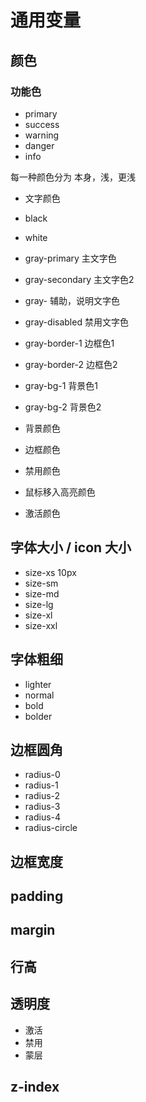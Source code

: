 # 通用变量

## 颜色

### 功能色

- primary
- success
- warning
- danger
- info

每一种颜色分为 本身，浅，更浅

- 文字颜色

- black
- white
- gray-primary 主文字色
- gray-secondary 主文字色2
- gray- 辅助，说明文字色
- gray-disabled 禁用文字色
- gray-border-1 边框色1
- gray-border-2 边框色2
- gray-bg-1 背景色1
- gray-bg-2 背景色2

- 背景颜色
- 边框颜色
- 禁用颜色
- 鼠标移入高亮颜色
- 激活颜色

## 字体大小 / icon 大小

- size-xs 10px
- size-sm
- size-md
- size-lg
- size-xl
- size-xxl

## 字体粗细

- lighter
- normal
- bold
- bolder

## 边框圆角

- radius-0
- radius-1
- radius-2
- radius-3
- radius-4
- radius-circle

## 边框宽度


## padding

## margin

## 行高

## 透明度

- 激活
- 禁用
- 蒙层

## z-index
